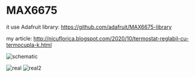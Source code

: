 # MAX6675
it use Adafruit library: https://github.com/adafruit/MAX6675-library

my article: http://nicuflorica.blogspot.com/2020/10/termostat-reglabil-cu-termocupla-k.html

![schematic](https://1.bp.blogspot.com/-sU5eCnxyoyA/X37GC2Md7WI/AAAAAAAAdVg/o2v22Fqw46EXtzwvirc0joNrDuNUG5dRQCLcBGAsYHQ/s1470/schema.png)

![real](https://1.bp.blogspot.com/-QfN86IAKsnc/X37I9s9N31I/AAAAAAAAdWA/7py1S28F3Xs-3YbD6IkTgAXMP_ehZ_fQQCLcBGAsYHQ/s1403/KI_00.jpg)
![real2](https://1.bp.blogspot.com/-jyoOU4QCvWw/X37J4pidCeI/AAAAAAAAdWQ/KH7JRwvNLx4Fon6J8jS8vH0xbyXwlP_4QCLcBGAsYHQ/s1403/KI_04.jpg)
